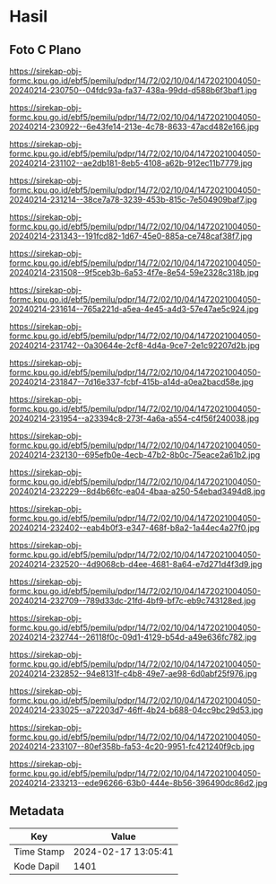 # Hasil

## Foto C Plano

https://sirekap-obj-formc.kpu.go.id/ebf5/pemilu/pdpr/14/72/02/10/04/1472021004050-20240214-230750--04fdc93a-fa37-438a-99dd-d588b6f3baf1.jpg

https://sirekap-obj-formc.kpu.go.id/ebf5/pemilu/pdpr/14/72/02/10/04/1472021004050-20240214-230922--6e43fe14-213e-4c78-8633-47acd482e166.jpg

https://sirekap-obj-formc.kpu.go.id/ebf5/pemilu/pdpr/14/72/02/10/04/1472021004050-20240214-231102--ae2db181-8eb5-4108-a62b-912ec11b7779.jpg

https://sirekap-obj-formc.kpu.go.id/ebf5/pemilu/pdpr/14/72/02/10/04/1472021004050-20240214-231214--38ce7a78-3239-453b-815c-7e504909baf7.jpg

https://sirekap-obj-formc.kpu.go.id/ebf5/pemilu/pdpr/14/72/02/10/04/1472021004050-20240214-231343--191fcd82-1d67-45e0-885a-ce748caf38f7.jpg

https://sirekap-obj-formc.kpu.go.id/ebf5/pemilu/pdpr/14/72/02/10/04/1472021004050-20240214-231508--9f5ceb3b-6a53-4f7e-8e54-59e2328c318b.jpg

https://sirekap-obj-formc.kpu.go.id/ebf5/pemilu/pdpr/14/72/02/10/04/1472021004050-20240214-231614--765a221d-a5ea-4e45-a4d3-57e47ae5c924.jpg

https://sirekap-obj-formc.kpu.go.id/ebf5/pemilu/pdpr/14/72/02/10/04/1472021004050-20240214-231742--0a30644e-2cf8-4d4a-9ce7-2e1c92207d2b.jpg

https://sirekap-obj-formc.kpu.go.id/ebf5/pemilu/pdpr/14/72/02/10/04/1472021004050-20240214-231847--7d16e337-fcbf-415b-a14d-a0ea2bacd58e.jpg

https://sirekap-obj-formc.kpu.go.id/ebf5/pemilu/pdpr/14/72/02/10/04/1472021004050-20240214-231954--a23394c8-273f-4a6a-a554-c4f56f240038.jpg

https://sirekap-obj-formc.kpu.go.id/ebf5/pemilu/pdpr/14/72/02/10/04/1472021004050-20240214-232130--695efb0e-4ecb-47b2-8b0c-75eace2a61b2.jpg

https://sirekap-obj-formc.kpu.go.id/ebf5/pemilu/pdpr/14/72/02/10/04/1472021004050-20240214-232229--8d4b66fc-ea04-4baa-a250-54ebad3494d8.jpg

https://sirekap-obj-formc.kpu.go.id/ebf5/pemilu/pdpr/14/72/02/10/04/1472021004050-20240214-232402--eab4b0f3-e347-468f-b8a2-1a44ec4a27f0.jpg

https://sirekap-obj-formc.kpu.go.id/ebf5/pemilu/pdpr/14/72/02/10/04/1472021004050-20240214-232520--4d9068cb-d4ee-4681-8a64-e7d271d4f3d9.jpg

https://sirekap-obj-formc.kpu.go.id/ebf5/pemilu/pdpr/14/72/02/10/04/1472021004050-20240214-232709--789d33dc-21fd-4bf9-bf7c-eb9c743128ed.jpg

https://sirekap-obj-formc.kpu.go.id/ebf5/pemilu/pdpr/14/72/02/10/04/1472021004050-20240214-232744--26118f0c-09d1-4129-b54d-a49e636fc782.jpg

https://sirekap-obj-formc.kpu.go.id/ebf5/pemilu/pdpr/14/72/02/10/04/1472021004050-20240214-232852--94e8131f-c4b8-49e7-ae98-6d0abf25f976.jpg

https://sirekap-obj-formc.kpu.go.id/ebf5/pemilu/pdpr/14/72/02/10/04/1472021004050-20240214-233025--a72203d7-46ff-4b24-b688-04cc9bc29d53.jpg

https://sirekap-obj-formc.kpu.go.id/ebf5/pemilu/pdpr/14/72/02/10/04/1472021004050-20240214-233107--80ef358b-fa53-4c20-9951-fc421240f9cb.jpg

https://sirekap-obj-formc.kpu.go.id/ebf5/pemilu/pdpr/14/72/02/10/04/1472021004050-20240214-233213--ede96266-63b0-444e-8b56-396490dc86d2.jpg


## Metadata

| Key        | Value               |
| ---------- | ------------------- |
| Time Stamp | 2024-02-17 13:05:41 |
| Kode Dapil | 1401                |



